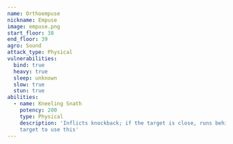 ```yaml
---
name: Orthoempuse
nickname: Empuse
image: empuse.png
start_floor: 38
end_floor: 39
agro: Sound
attack_type: Physical
vulnerabilities:
  bind: true
  heavy: true
  sleep: unknown
  slow: true
  stun: true
abilities:
  - name: Kneeling Snath
    potency: 200
    type: Physical
    description: 'Inflicts knockback; if the target is close, runs behind the
    target to use this'
---
```

